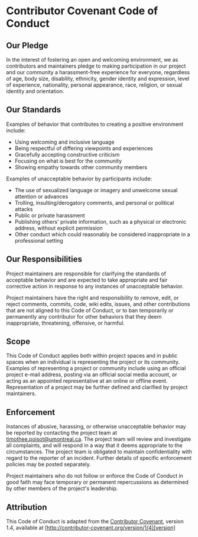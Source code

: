# Contributor Covenant Code of Conduct

## Our Pledge

In the interest of fostering an open and welcoming environment, we 
as contributors and maintainers pledge to making participation in 
our project and our community a harassment-free experience for 
everyone, regardless of age, body size, disability, ethnicity, 
gender identity and expression, level of experience, nationality, 
personal appearance, race, religion, or sexual identity and orientation.

## Our Standards

Examples of behavior that contributes to creating a positive environment include:

* Using welcoming and inclusive language
* Being respectful of differing viewpoints and experiences
* Gracefully accepting constructive criticism
* Focusing on what is best for the community
* Showing empathy towards other community members

Examples of unacceptable behavior by participants include:

* The use of sexualized language or imagery and unwelcome sexual attention or advances
* Trolling, insulting/derogatory comments, and personal or political attacks
* Public or private harassment
* Publishing others' private information, such as a physical or electronic address, without explicit permission
* Other conduct which could reasonably be considered inappropriate in a professional setting

## Our Responsibilities

Project maintainers are responsible for clarifying the standards of 
acceptable behavior and are expected to take appropriate and fair 
corrective action in response to any instances of unacceptable behavior.

Project maintainers have the right and responsibility to remove, 
edit, or reject comments, commits, code, wiki edits, issues, and 
other contributions that are not aligned to this Code of Conduct, 
or to ban temporarily or permanently any contributor for other 
behaviors that they deem inappropriate, threatening, offensive, or harmful.

## Scope

This Code of Conduct applies both within project spaces and in 
public spaces when an individual is representing the project or 
its community. Examples of representing a project or community 
include using an official project e-mail address, posting via 
an official social media account, or acting as an appointed 
representative at an online or offline event. Representation 
of a project may be further defined and clarified by project maintainers.

## Enforcement

Instances of abusive, harassing, or otherwise unacceptable 
behavior may be reported by contacting the project team at 
timothee.poisot@umontreal.ca. The project team will review 
and investigate all complaints, and will respond in a way 
that it deems appropriate to the circumstances. The project 
team is obligated to maintain confidentiality with regard to 
the reporter of an incident. Further details of specific 
enforcement policies may be posted separately.

Project maintainers who do not follow or enforce the Code 
of Conduct in good faith may face temporary or permanent 
repercussions as determined by other members of the project's 
leadership.

## Attribution

This Code of Conduct is adapted from the [Contributor Covenant][homepage], 
version 1.4, available at [http://contributor-covenant.org/version/1/4][version]

[homepage]: http://contributor-covenant.org
[version]: http://contributor-covenant.org/version/1/4/